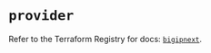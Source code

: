 # `provider`

Refer to the Terraform Registry for docs: [`bigipnext`](https://registry.terraform.io/providers/f5networks/bigipnext/1.4.0/docs).
